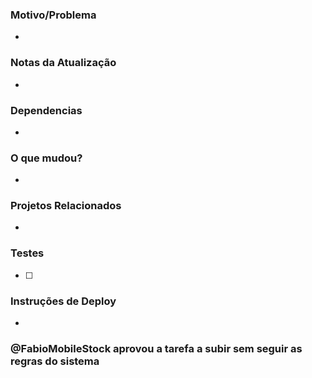 ### Motivo/Problema
- 

### Notas da Atualização
- 

### Dependencias
- 

### O que mudou?
- 

### Projetos Relacionados
- 

### Testes
- [ ] 

### Instruções de Deploy
- 

### @FabioMobileStock aprovou a tarefa a subir sem seguir as regras do sistema
